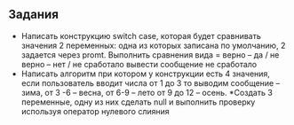 ## Задания
* Написать конструкцию switch case, которая будет сравнивать значения 2 переменных: одна из которых записана по умолчанию, 2 задается через promt.
Выполнить сравнения вида = верно – да / не верно – нет  / не сработало вывести сообщение не сработало
* Написать алгоритм при котором у конструкции есть 4 значения, если пользователь вводит числа от 1 до 3 то выводим сообщение – зима, от 3 -6 – весна, от 6-9 – лето от 9 до 12 – осень.
*Создать 3 переменные, одну из них сделать null и выполнить проверку используя оператор нулевого слияния
